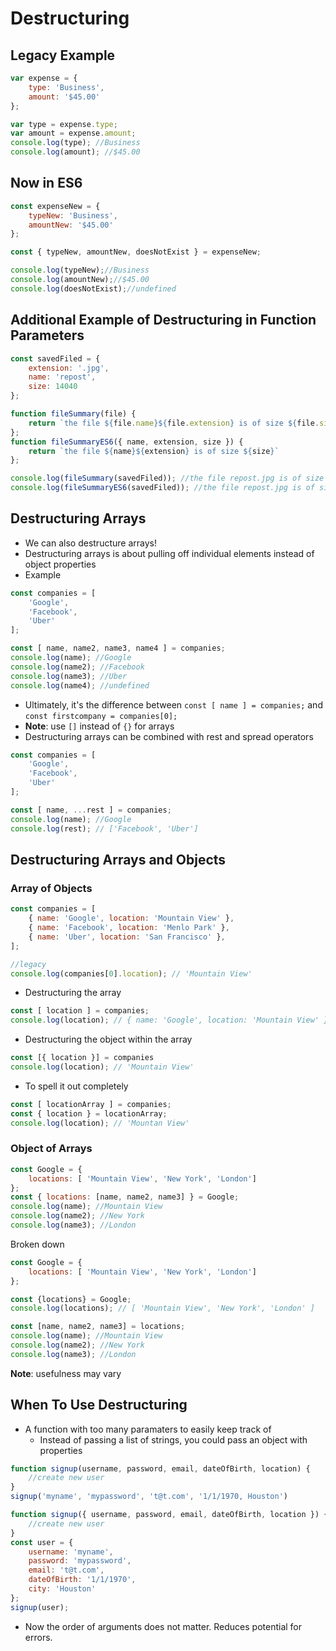 # Destructuring

## Legacy Example
```javascript
var expense = {
    type: 'Business',
    amount: '$45.00'
};

var type = expense.type;
var amount = expense.amount;
console.log(type); //Business
console.log(amount); //$45.00
```

## Now in ES6
```javascript
const expenseNew = {
    typeNew: 'Business',
    amountNew: '$45.00'
};

const { typeNew, amountNew, doesNotExist } = expenseNew;

console.log(typeNew);//Business
console.log(amountNew);//$45.00
console.log(doesNotExist);//undefined
```

## Additional Example of Destructuring in Function Parameters
```javascript
const savedFiled = {
    extension: '.jpg',
    name: 'repost',
    size: 14040
};

function fileSummary(file) {
    return `the file ${file.name}${file.extension} is of size ${file.size}`
};
function fileSummaryES6({ name, extension, size }) {
    return `the file ${name}${extension} is of size ${size}`
};

console.log(fileSummary(savedFiled)); //the file repost.jpg is of size 14040
console.log(fileSummaryES6(savedFiled)); //the file repost.jpg is of size 14040
```


## Destructuring Arrays
* We can also destructure arrays!
* Destructuring arrays is about pulling off individual elements instead of object properties
* Example
```javascript
const companies = [
    'Google',
    'Facebook',
    'Uber'
];

const [ name, name2, name3, name4 ] = companies;
console.log(name); //Google
console.log(name2); //Facebook
console.log(name3); //Uber
console.log(name4); //undefined
```
* Ultimately, it's the difference between `const [ name ] = companies;` and `const firstcompany = companies[0];`
* **Note**: use `[]` instead of `{}` for arrays
* Destructuring arrays can be combined with rest and spread operators
```javascript
const companies = [
    'Google',
    'Facebook',
    'Uber'
];

const [ name, ...rest ] = companies;
console.log(name); //Google
console.log(rest); // ['Facebook', 'Uber']
```

## Destructuring Arrays and Objects

### Array of Objects
```javascript
const companies = [
    { name: 'Google', location: 'Mountain View' },
    { name: 'Facebook', location: 'Menlo Park' },
    { name: 'Uber', location: 'San Francisco' },
];

//legacy
console.log(companies[0].location); // 'Mountain View'
```
* Destructuring the array
```javascript
const [ location ] = companies;
console.log(location); // { name: 'Google', location: 'Mountain View' }
```
* Destructuring the object within the array
```javascript
const [{ location }] = companies
console.log(location); // 'Mountain View'
```
* To spell it out completely
```javascript
const [ locationArray ] = companies;
const { location } = locationArray;
console.log(location); // 'Mountan View'
```

### Object of Arrays
```javascript
const Google = {
    locations: [ 'Mountain View', 'New York', 'London']
};
const { locations: [name, name2, name3] } = Google;
console.log(name); //Mountain View
console.log(name2); //New York
console.log(name3); //London
```
Broken down
```javascript
const Google = {
    locations: [ 'Mountain View', 'New York', 'London']
};

const {locations} = Google;
console.log(locations); // [ 'Mountain View', 'New York', 'London' ]

const [name, name2, name3] = locations;
console.log(name); //Mountain View
console.log(name2); //New York
console.log(name3); //London
```
**Note**: usefulness may vary

## When To Use Destructuring
* A function with too many paramaters to easily keep track of
  * Instead of passing a list of strings, you could pass an object with properties
```javascript
function signup(username, password, email, dateOfBirth, location) {
    //create new user
}
signup('myname', 'mypassword', 't@t.com', '1/1/1970, Houston')
```

```javascript
function signup({ username, password, email, dateOfBirth, location }) {
    //create new user
}
const user = {
    username: 'myname',
    password: 'mypassword',
    email: 't@t.com',
    dateOfBirth: '1/1/1970',
    city: 'Houston'
};
signup(user);
```
* Now the order of arguments does not matter. Reduces potential for errors.